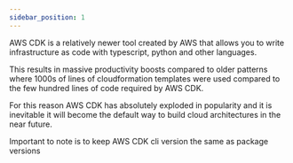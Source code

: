 ```yaml
---
sidebar_position: 1
---
```


AWS CDK is a relatively newer tool created by AWS that allows you to write infrastructure as code with typescript, python and other languages.

This results in massive productivity boosts compared to older patterns where 1000s of lines of cloudformation templates were used compared to the few hundred lines of code required by AWS CDK.

For this reason AWS CDK has absolutely exploded in popularity and it is inevitable it will become the default way to build cloud architectures in the near future.

Important to note is to keep AWS CDK cli version the same as package versions
